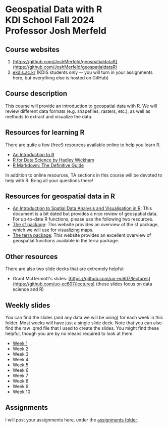 # Geospatial Data with R<br />KDI School Fall 2024<br />Professor Josh Merfeld

## Course websites
1. [https://github.com/JoshMerfeld/geospatialdataR](https://github.com/JoshMerfeld/geospatialdataR)
2. [ekdis.ac.kr](ekdis.ac.kr) (KDIS students only -- you will turn in your assignments here, but everything else is hosted on GitHub)

## Course description

This course will provide an introduction to geospatial data with R. We will review different data formats (e.g. shapefiles, rasters, etc.), as well as methods to extract and visualize the data.


## Resources for learning R

There are quite a few (free!) resources available online to help you learn R. 
- [An Introduction to R](https://cran.r-project.org/doc/manuals/r-release/R-intro.pdf)
- [R for Data Science by Hadley Wickham](https://r4ds.had.co.nz/introduction.html)
- [R Markdown: The Definitive Guide](https://bookdown.org/yihui/rmarkdown/)

In addition to online resources, TA sections in this course will be devoted to help with R. Bring all your questions there!


## Resources for geospatial data in R

- [An Introduction to Spatial Data Analysis and Visualisation in R](https://www.spatialanalysisonline.com/An%20Introduction%20to%20Spatial%20Data%20Analysis%20in%20R.pdf): This document is a bit dated but provides a nice review of geospatial data. For up-to-date R functions, please use the following two resources.
- [The sf package](https://r-spatial.github.io/sf/): This website provides an overview of the sf package, which we will use for visualizing maps.
- [The terra package](https://rspatial.org/pkg/): This website provides an excellent overview of geospatial functions available in the terra package.


## Other resources
There are also two slide decks that are extremely helpful:
- Grant McDermott's slides: [https://github.com/uo-ec607/lectures](https://github.com/uo-ec607/lectures) (these slides focus on data science and R)


## Weekly slides

You can find the slides (and any data we will be using) for each week in this folder. Most weeks will have just a single slide deck. Note that you can also find the raw .qmd file that I used to create the slides. You might find these helpful, though you are by no means required to look at them.

- [Week 1](week1.html)
- Week 2
- Week 3
- Week 4
- Week 5
- Week 6
- Week 7
- Week 8
- Week 9
- Week 10


## Assignments

I will post your assignments here, under the [assignments folder](assignments/).


